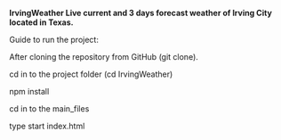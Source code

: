 **IrvingWeather
Live current and 3 days forecast weather of Irving City located in Texas.**

Guide to run the project:

After cloning the repository from GitHub (git clone).

cd in to the project folder (cd IrvingWeather) 

npm install

cd in to the main_files

type start index.html

